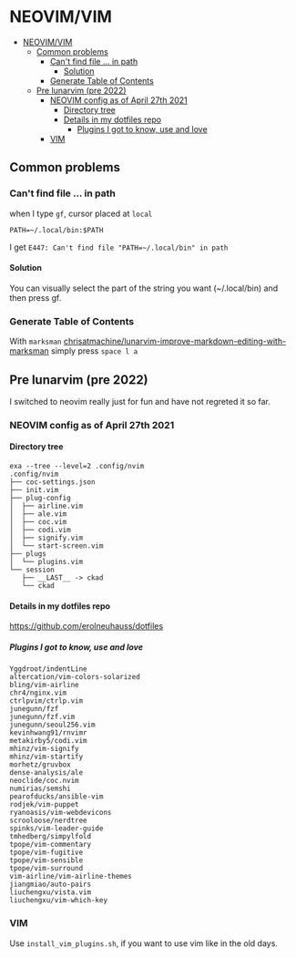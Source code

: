 # NEOVIM/VIM

<!--toc:start-->
- [NEOVIM/VIM](#neovimvim)
  - [Common problems](#common-problems)
    - [Can't find file ... in path](#cant-find-file-in-path)
      - [Solution](#solution)
    - [Generate Table of Contents](#generate-table-of-contents)
  - [Pre lunarvim (pre 2022)](#pre-lunarvim-pre-2022)
    - [NEOVIM config as of April 27th 2021](#neovim-config-as-of-april-27th-2021)
      - [Directory tree](#directory-tree)
      - [Details in my dotfiles repo](#details-in-my-dotfiles-repo)
        - [Plugins I got to know, use and love](#plugins-i-got-to-know-use-and-love)
    - [VIM](#vim)
<!--toc:end-->

## Common problems

### Can't find file ... in path

when I type `gf`, cursor placed at `local`

```shell
PATH=~/.local/bin:$PATH
```

I get `E447: Can't find file "PATH=~/.local/bin" in path`

#### Solution

You can visually select the part of the string you want (~/.local/bin) and then
press gf.

### Generate Table of Contents

With `marksman` [chrisatmachine/lunarvim-improve-markdown-editing-with-marksman](https://medium.com/@chrisatmachine/lunarvim-improve-markdown-editing-with-marksman-739d06c73a26)
simply press `space l a`

<!-- History -->
## Pre lunarvim (pre 2022)

I switched to neovim really just for fun and have not regreted it so far.

### NEOVIM config as of April 27th 2021
#### Directory tree
```
exa --tree --level=2 .config/nvim
.config/nvim
├── coc-settings.json
├── init.vim
├── plug-config
│  ├── airline.vim
│  ├── ale.vim
│  ├── coc.vim
│  ├── codi.vim
│  ├── signify.vim
│  └── start-screen.vim
├── plugs
│  └── plugins.vim
└── session
   ├── __LAST__ -> ckad
   └── ckad
```
#### Details in my dotfiles repo
https://github.com/erolneuhauss/dotfiles

##### Plugins I got to know, use and love
```
Yggdroot/indentLine
altercation/vim-colors-solarized
bling/vim-airline
chr4/nginx.vim
ctrlpvim/ctrlp.vim
junegunn/fzf
junegunn/fzf.vim
junegunn/seoul256.vim
kevinhwang91/rnvimr
metakirby5/codi.vim
mhinz/vim-signify
mhinz/vim-startify
morhetz/gruvbox
dense-analysis/ale
neoclide/coc.nvim
numirias/semshi
pearofducks/ansible-vim
rodjek/vim-puppet
ryanoasis/vim-webdevicons
scrooloose/nerdtree
spinks/vim-leader-guide
tmhedberg/simpylfold
tpope/vim-commentary
tpope/vim-fugitive
tpope/vim-sensible
tpope/vim-surround
vim-airline/vim-airline-themes
jiangmiao/auto-pairs
liuchengxu/vista.vim
liuchengxu/vim-which-key
```

### VIM
Use `install_vim_plugins.sh`, if you want to use vim like in the old days.
